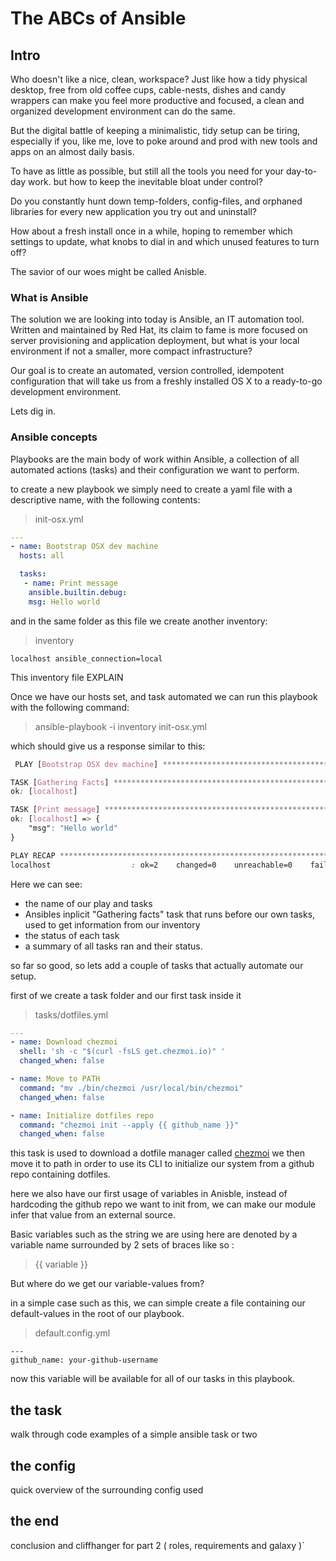 # The ABCs of Ansible

## Intro
Who doesn't like a nice, clean, workspace? Just like how a tidy physical desktop, free from old coffee cups, cable-nests, dishes and candy wrappers can make you feel more productive and focused, a clean and organized development environment can do the same.

But the digital battle of keeping a minimalistic, tidy setup can be tiring, especially if you, like me, love to poke around and prod with new tools and apps on an almost daily basis. 

To have as little as possible, but still all the tools you need for your day-to-day work. 
but how to keep the inevitable bloat under control? 

Do you constantly hunt down temp-folders, config-files, and orphaned libraries for every new application you try out and uninstall? 

How about a fresh install once in a while, hoping to remember which settings to update, what knobs to dial in and which unused features to turn off? 

The savior of our woes might be called Anisble.


### What is Ansible
The solution we are looking into today is Ansible, an IT automation tool.
Written and maintained by Red Hat, its claim to fame is more focused on server provisioning and application deployment, but what is your local environment if not a smaller, more compact infrastructure?

Our goal is to create an automated, version controlled, idempotent configuration that will take us from a freshly installed OS X to a ready-to-go development environment.

Lets dig in.

### Ansible concepts
Playbooks are the main body of work within Ansible, a collection of all automated actions (tasks) and their configuration we want to perform. 

to create a new playbook we simply need to create a yaml file with a descriptive name, with the following contents: 
>init-osx.yml 
```yaml
---
- name: Bootstrap OSX dev machine
  hosts: all

  tasks:
   - name: Print message
 	ansible.builtin.debug:
  	msg: Hello world
```

and in the same folder as this file we create another inventory: 
>inventory
```
localhost ansible_connection=local
```
This inventory file EXPLAIN

Once we have our hosts set, and task automated we can run this playbook with the following command: 

> ansible-playbook -i inventory init-osx.yml
 
 which should give us a response similar to this: 

```css
 PLAY [Bootstrap OSX dev machine] *******************************************************************************************************

TASK [Gathering Facts] *****************************************************************************************************************
ok: [localhost]

TASK [Print message] *******************************************************************************************************************
ok: [localhost] => {
    "msg": "Hello world"
}

PLAY RECAP *****************************************************************************************************************************
localhost                  : ok=2    changed=0    unreachable=0    failed=0    skipped=0    rescued=0    ignored=0   

```

Here we can see: 

- the name of our play and tasks
- Ansibles inplicit "Gathering facts" task that runs before our own tasks, used to get information from our inventory
- the status of each task
- a summary of all tasks ran and their status.


so far so good, so lets add a couple of tasks that actually automate our setup. 

first of we create a task folder and our first task inside it 

> tasks/dotfiles.yml
```yaml
---
- name: Download chezmoi
  shell: 'sh -c "$(curl -fsLS get.chezmoi.io)" '
  changed_when: false

- name: Move to PATH
  command: "mv ./bin/chezmoi /usr/local/bin/chezmoi"
  changed_when: false

- name: Initialize dotfiles repo
  command: "chezmoi init --apply {{ github_name }}"
  changed_when: false

```
this task is used to download a dotfile manager called [chezmoi](https://www.chezmoi.io/)
we then move it to path in order to use its CLI to initialize our system from a github repo containing dotfiles. 

here we also have our first usage of variables in Anisble, instead of hardcoding the github repo we want to init from, we can make our module infer that value from an external source. 

Basic variables such as the string we are using here are denoted by a variable name surrounded by 2 sets of braces like so :
> {{ variable }}

But where do we get our variable-values from? 

in a simple case such as this, we can simple create a file containing our default-values in the root of our playbook.
>default.config.yml
```
---
github_name: your-github-username

```
now this variable will be available for all of our tasks in this playbook. 


## the task
walk through code examples of a simple ansible task or two

## the config
quick overview of the surrounding config used

## the end
conclusion and cliffhanger for part 2 ( roles, requirements and galaxy )`